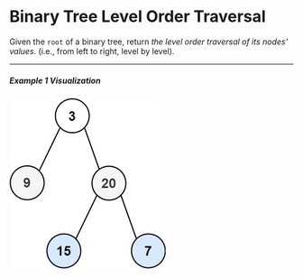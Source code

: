 # Binary Tree Level Order Traversal

Given the `root` of a binary tree, return _the level order traversal of its nodes' values_. (i.e., from left to right, level by level).

---

##### Example 1 Visualization

![Example 1 Visualization](tree1.jpg "Example 1 Visualization")
